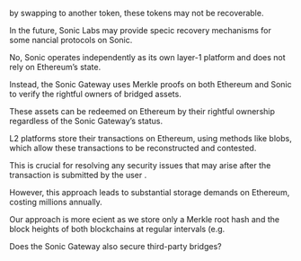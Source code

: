 by swapping to another token, these tokens may not be recoverable.

In the future, Sonic Labs may provide speci c recovery mechanisms for some  nancial protocols on Sonic.

No, Sonic operates independently as its own layer-1 platform and does not rely on Ethereum’s state.

Instead, the Sonic Gateway uses Merkle proofs on both Ethereum and Sonic to verify the rightful owners of bridged assets.

These assets can be redeemed on Ethereum by their rightful ownership regardless of the Sonic Gateway’s status.

L2 platforms store their transactions on Ethereum, using methods like blobs, which allow these transactions to be reconstructed and contested.

This is crucial for resolving any security issues that may arise after the transaction is submitted by the user .

However, this approach leads to substantial storage demands on Ethereum, costing millions annually.

Our approach is more e cient as we store only a Merkle root hash and the block heights of both blockchains at regular intervals (e.g.

Does the Sonic Gateway also secure third-party bridges?